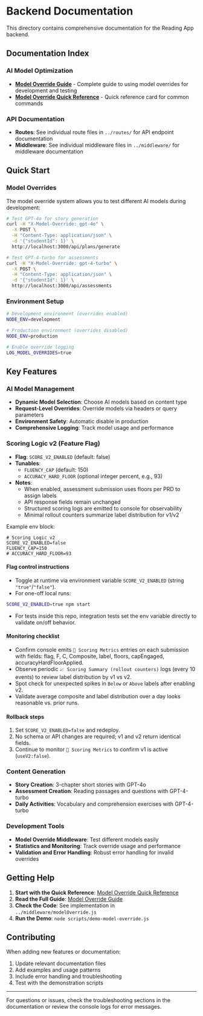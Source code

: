 # Backend Documentation

This directory contains comprehensive documentation for the Reading App backend.

## Documentation Index

### AI Model Optimization

- **[Model Override Guide](./model-override-guide.md)** - Complete guide to using model overrides for development and testing
- **[Model Override Quick Reference](./model-override-quick-reference.md)** - Quick reference card for common commands

### API Documentation

- **Routes**: See individual route files in `../routes/` for API endpoint documentation
- **Middleware**: See individual middleware files in `../middleware/` for middleware documentation

## Quick Start

### Model Overrides

The model override system allows you to test different AI models during development:

```bash
# Test GPT-4o for story generation
curl -H "X-Model-Override: gpt-4o" \
  -X POST \
  -H "Content-Type: application/json" \
  -d '{"studentId": 1}' \
  http://localhost:3000/api/plans/generate

# Test GPT-4-turbo for assessments
curl -H "X-Model-Override: gpt-4-turbo" \
  -X POST \
  -H "Content-Type: application/json" \
  -d '{"studentId": 1}' \
  http://localhost:3000/api/assessments
```

### Environment Setup

```bash
# Development environment (overrides enabled)
NODE_ENV=development

# Production environment (overrides disabled)
NODE_ENV=production

# Enable override logging
LOG_MODEL_OVERRIDES=true
```

## Key Features

### AI Model Management

- **Dynamic Model Selection**: Choose AI models based on content type
- **Request-Level Overrides**: Override models via headers or query parameters
- **Environment Safety**: Automatic disable in production
- **Comprehensive Logging**: Track model usage and performance

### Scoring Logic v2 (Feature Flag)

- **Flag**: `SCORE_V2_ENABLED` (default: false)
- **Tunables**:
  - `FLUENCY_CAP` (default: 150)
  - `ACCURACY_HARD_FLOOR` (optional integer percent, e.g., 93)
- **Notes**:
  - When enabled, assessment submission uses floors per PRD to assign labels
  - API response fields remain unchanged
  - Structured scoring logs are emitted to console for observability
  - Minimal rollout counters summarize label distribution for v1/v2

Example env block:

```env
# Scoring Logic v2
SCORE_V2_ENABLED=false
FLUENCY_CAP=150
# ACCURACY_HARD_FLOOR=93
```

#### Flag control instructions

- Toggle at runtime via environment variable `SCORE_V2_ENABLED` (string `"true"`/`"false"`).
- For one-off local runs:

```bash
SCORE_V2_ENABLED=true npm start
```

- For tests inside this repo, integration tests set the env variable directly to validate on/off behavior.

#### Monitoring checklist

- Confirm console emits `📏 Scoring Metrics` entries on each submission with fields: flag, F, C, Composite, label, floors, capEngaged, accuracyHardFloorApplied.
- Observe periodic `📈 Scoring Summary (rollout counters)` logs (every 10 events) to review label distribution by v1 vs v2.
- Spot check for unexpected spikes in `Below` or `Above` labels after enabling v2.
- Validate average composite and label distribution over a day looks reasonable vs. prior runs.

#### Rollback steps

1. Set `SCORE_V2_ENABLED=false` and redeploy.
2. No schema or API changes are required; v1 and v2 return identical fields.
3. Continue to monitor `📏 Scoring Metrics` to confirm v1 is active (`useV2:false`).

### Content Generation

- **Story Creation**: 3-chapter short stories with GPT-4o
- **Assessment Creation**: Reading passages and questions with GPT-4-turbo
- **Daily Activities**: Vocabulary and comprehension exercises with GPT-4-turbo

### Development Tools

- **Model Override Middleware**: Test different models easily
- **Statistics and Monitoring**: Track override usage and performance
- **Validation and Error Handling**: Robust error handling for invalid overrides

## Getting Help

1. **Start with the Quick Reference**: [Model Override Quick Reference](./model-override-quick-reference.md)
2. **Read the Full Guide**: [Model Override Guide](./model-override-guide.md)
3. **Check the Code**: See implementation in `../middleware/modelOverride.js`
4. **Run the Demo**: `node scripts/demo-model-override.js`

## Contributing

When adding new features or documentation:

1. Update relevant documentation files
2. Add examples and usage patterns
3. Include error handling and troubleshooting
4. Test with the demonstration scripts

---

For questions or issues, check the troubleshooting sections in the documentation or review the console logs for error messages. 